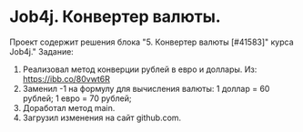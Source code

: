 # Job4j. Конвертер валюты.
Проект содержит решения блока "5. Конвертер валюты [#41583]" курса Job4j."
Задание:
1. Реализовал метод конверции рублей в евро и доллары. Из:
   https://ibb.co/80vwt6R
2. Заменил -1 на формулу для вычисления валюты:
1 доллар = 60 рублей;
1 евро = 70 рублей;
3. Доработал метод main.
4. Загрузил изменения на сайт github.com.